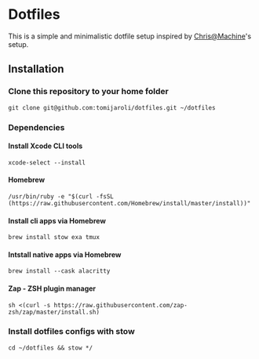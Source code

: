 # Dotfiles

This is a simple and minimalistic dotfile setup inspired by [Chris@Machine](https://github.com/ChristianChiarulli/Machfiles)'s setup.

## Installation

### Clone this repository to your home folder

```
git clone git@github.com:tomijaroli/dotfiles.git ~/dotfiles
```

### Dependencies

#### Install Xcode CLI tools

```
xcode-select --install
```

#### Homebrew

```
/usr/bin/ruby -e "$(curl -fsSL (https://raw.githubusercontent.com/Homebrew/install/master/install))"
```

#### Install cli apps via Homebrew

```
brew install stow exa tmux
```

#### Intstall native apps via Homebrew

```
brew install --cask alacritty
```

#### Zap - ZSH plugin manager

```
sh <(curl -s https://raw.githubusercontent.com/zap-zsh/zap/master/install.sh)
```

### Install dotfiles configs with stow

```
cd ~/dotfiles && stow */
```
